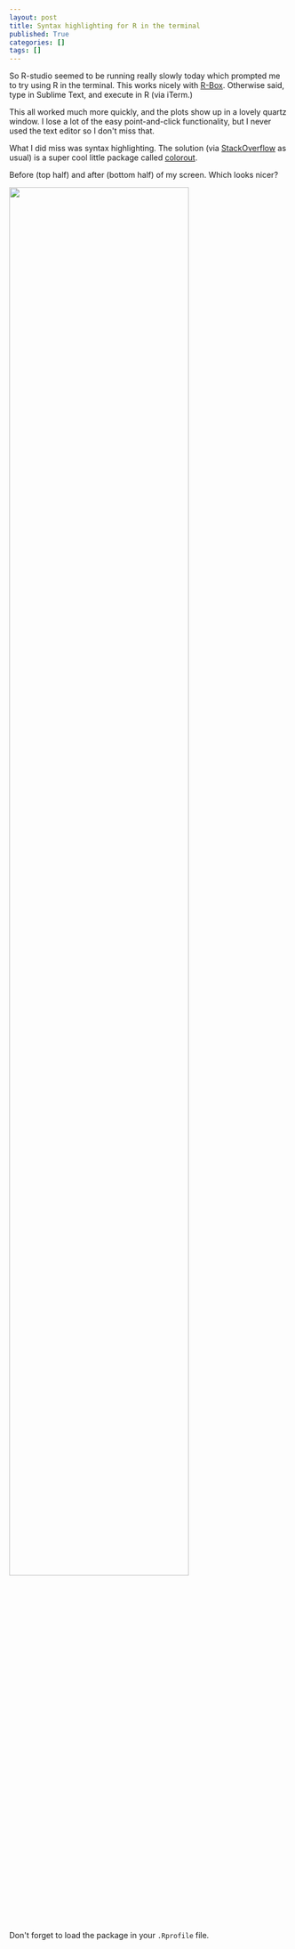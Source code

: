 ```yaml
---
layout: post
title: Syntax highlighting for R in the terminal
published: True
categories: []
tags: []
---
```


So R-studio seemed to be running really slowly today which prompted me to try using R in the terminal. This works nicely with [R-Box](https://github.com/randy3k/R-Box). Otherwise said, type in Sublime Text, and execute in R (via iTerm.)

This all worked much more quickly, and the plots show up in a lovely quartz window. I lose a lot of the easy point-and-click functionality, but I never used the text editor so I don't miss that.

What I did miss was syntax highlighting. The solution (via [StackOverflow](http://stackoverflow.com/a/14480255/992999) as usual) is a super cool little package called [colorout](http://www.lepem.ufc.br/jaa/colorout.html).

Before (top half) and after (bottom half) of my screen. Which looks nicer?


<img src = {{site.url}}/assets/media/141128_iTerm_colorout_screenshot.png style="width: 80%"/>


Don't forget to load the package in your `.Rprofile` file.
